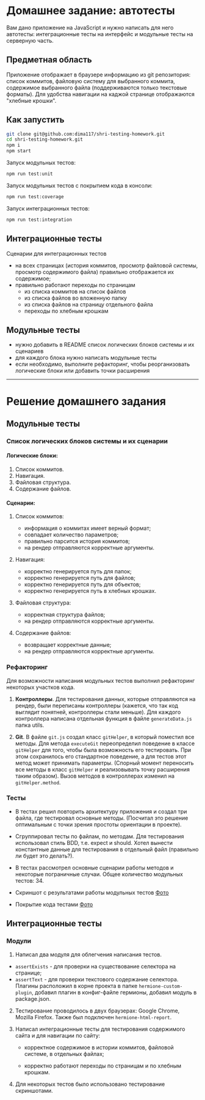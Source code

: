# Домашнее задание: автотесты

Вам дано приложение на JavaScript и нужно написать для него автотесты: интеграционные тесты на интерфейс и модульные тесты на серверную часть.

## Предметная область

Приложение отображает в браузере информацию из git репозитория: список коммитов, файловую систему для выбранного коммита, содержимое выбранного файла (поддерживаются только текстовые форматы). Для удобства навигации на каджой странице отображаются "хлебные крошки".

## Как запустить

```sh
git clone git@github.com:dima117/shri-testing-homework.git
cd shri-testing-homework.git
npm i
npm start
```

Запуск модульных тестов:

```sh
npm run test:unit
```

Запуск модульных тестов с покрытием кода в консоли:

```sh
npm run test:coverage
```

Запуск интеграционных тестов:

```sh
npm run test:integration
``` 

## Интеграционные тесты

Сценарии для интеграционных тестов

- на всех страницах (история коммитов, просмотр файловой системы, просмотр содержимого файла) правильно отображается их содержимое;
- правильно работают переходы по страницам
  - из списка коммитов на список файлов
  - из списка файлов во вложенную папку
  - из списка файлов на страницу отдельного файла
  - переходы по хлебным крошкам

## Модульные тесты

- нужно добавить в README список логических блоков системы и их сценариев
- для каждого блока нужно написать модульные тесты
- если необходимо, выполните рефакторинг, чтобы реорганизовать логические блоки или добавить точки расширения

- - - -

# Решение домашнего задания

## Модульные тесты

### Список логических блоков системы и их сценарии

#### Логические блоки:

1. Список коммитов.
2. Навигация.
3. Файловая структура.
4. Содержание файлов.

#### Сценарии:

1. Список коммитов:
    - информация о коммитах имеет верный формат;
    - совпадает количество параметров;
    - правильно парсится история коммитов;
    - на рендер отправляются корректные аргументы.

2. Навигация:
    - корректно генерируется путь для папок;
    - корректно генерируется путь для файлов;
    - корректно генерируется путь для объектов;
    - корректно генерируется путь в хлебных крошках. 

3. Файловая структура:
    - корректная структура файлов;
    - на рендер отправляются корректные аргументы.

4. Содержание файлов:
    - возвращает корректные данные;
    - на рендер отправляются корректные аргументы.

### Рефакторинг

Для возможности написания модульных тестов выполнил рефакторинг некоторых участков кода.

1. **Контроллеры**. Для тестирования данных, которые отправляются на рендер, были переписаны контроллеры (кажется, что так код выглядит понятней, контроллеры стали меньше). Для каждого контроллера написана отдельная функция в файле `generateData.js` папка utils.

2. **Git**. В файле `git.js` создал класс `gitHelper`, в который поместил все методы. Для метода `executeGit`  переопределил поведение в классе `gitHelper` для того, чтобы была возможность его тестировать. При этом сохранилось его стандартное поведение, а для тестов этот метод может принимать параметры. (Спорный момент переносить все методы в класс `gitHelper` и реализовывать точку расширения таким образом). Вызов методов в контроллерах изменил на `gitHelper.method`.


### Тесты

- В тестах решил повторить архитектуру приложения и создал три файла, где тестировал основные методы. (Посчитал это решение оптимальным с точки зрения простоты ориентации в проекте). 

- Сгруппировал тесты по файлам, по методам. Для тестирования использовал стиль BDD, т.е. expect и should. Хотел вынести константные данные для тестирования в отдельный файл (правильно ли будет это делать?). 

- В тестах рассмотрел основные сценарии работы методов и некоторые пограничные случаи. Общее количество модульных тестов: 34.

- Скриншот с результатами работы модульных тестов
[Фото](https://yadi.sk/i/0RbXFFj7RfAqhA) 

- Покрытие кода тестами
[Фото](https://yadi.sk/i/_IDjUPa0ENhcew)

## Интеграционные тесты

### Модули

1. Написал два модуля для облегчения написания тестов.
- `assertExists` - для проверки на существование селектора на странице;
- `assertText` - для проверки текстового содержание селектора.
Плагины расположил в корне проекта в папке `hermione-custom-plugin`, добавил плагин в конфиг-файле гермионы, добавил модуль в package.json.

2. Тестирование проводилось в двух браузерах: Google Chrome, Mozilla Firefox. Также был подключен `hermione-html-report`.

3. Написал интеграционные тесты для тестирования содержимого сайта и для навигации по сайту:

    * корректное содержимое в истории коммитов, файловой системе, в отдельных файлах;

    * корректно работают переходы по страницам и по хлебным крошкам.

4. Для некоторых тестов было использовано тестирование скриншотами.